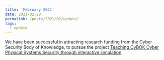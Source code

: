 ```yaml
---
title: 'February 2021'
date: 2021-02-28
permalink: /posts/2021/02/update/
tags:
  - update
---
```


We have been successful in attracting research funding from the Cyber Security Body of Knowledge, to pursue the project [Teaching CyBOK Cyber Physical Systems Security through interactive simulation](https://www.cybok.org/news/funding-awarded-for-mini-projects).